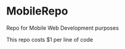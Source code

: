 MobileRepo
==========

Repo for Mobile Web Development purposes

This repo costs $1 per line of code
